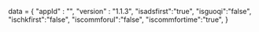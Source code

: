<span id = 'versionData'>data = {
  "appId" : "",
  "version" : "1.1.3",
  "isadsfirst":"true",
  "isguoqi":"false",
  "ischkfirst":"false",
  "iscommforul":"false",
  "iscommfortime":"true",
}</span>
